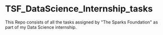 # TSF_DataScience_Internship_tasks
This Repo consists of all the tasks assigned by "The Sparks Foundation" as part of my Data Science internship.
